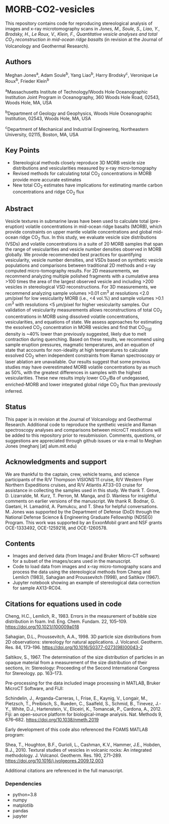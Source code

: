 # MORB-CO2-vesicles

This repository contains code for reproducing stereological analysis of images and x-ray microtomography scans in  <em>Jones, M., Soule, S., Liao, Y., Brodsky, H., Le Roux, V., Klein, F., Quantitative vesicle analyses and total CO<sub>2</sub> reconstruction in mid-ocean ridge basalts</em> (in revision at the Journal of Volcanology and Geothermal Research).

## Authors

Meghan Jones<sup>a</sup>, Adam Soule<sup>b</sup>, Yang Liao<sup>b</sup>, Harry Brodsky<sup>c</sup>, Veronique Le Roux<sup>b</sup>, Frieder Klein<sup>b</sup>

<sup>a</sup>Massachusetts Institute of Technology/Woods Hole Oceanographic Institution Joint Program in Oceanography, 360 Woods Hole Road, 02543, Woods Hole, MA, USA

<sup>b</sup>Department of Geology and Geophysics, Woods Hole Oceanographic Institution, 02543, Woods Hole, MA, USA

<sup>c</sup>Department of Mechanical and Industrial Engineering, Northeastern University, 02115, Boston, MA, USA

## Key Points

* Stereological methods closely reproduce 3D MORB vesicle size distributions and vesicularities measured by x-ray micro-tomography
* Revised methods for calculating total CO<sub>2</sub> concentrations in MORB provide more accurate estimates
* New total CO<sub>2</sub> estimates have implications for estimating mantle carbon concentrations and ridge CO<sub>2</sub> flux 

## Abstract

Vesicle textures in submarine lavas have been used to calculate total (pre-eruption) volatile concentrations in mid-ocean ridge basalts (MORB), which provide constraints on upper mantle volatile concentrations and global mid-ocean ridge CO<sub>2</sub> flux. In this study, we evaluate vesicle size distributions (VSDs) and volatile concentrations in a suite of 20 MORB samples that span the range of vesicularities and vesicle number densities observed in MORB globally. We provide recommended best practices for quantifying vesicularity, vesicle number densities, and VSDs based on synthetic vesicle populations and comparisons between traditional 2D methods and x-ray computed micro-tomography results. For 2D measurements, we recommend analyzing multiple polished fragments with a cumulative area >100 times the area of the largest observed vesicle and including >200 vesicles in stereological VSD reconstructions. For 3D measurements, we recommend analyzing sample volumes >0.01 cm<sup>3</sup> at resolutions <2.0 μm/pixel for low vesicularity MORB (i.e., <4 vol.%) and sample volumes >0.1 cm<sup>3</sup> with resolutions <5 μm/pixel for higher vesicularity samples. Our validation of vesicularity measurements allows reconstructions of total CO<sub>2</sub> concentrations in MORB using dissolved volatile concentrations, vesicularities, and equations of state. We assess approaches for estimating the exsolved CO<sub>2</sub> concentration in MORB vesicles and find that CO<sub>2(g)</sub> density is ~40% lower than previously suggested, likely due to melt contraction during quenching. Based on these results, we recommend using sample eruption pressures, magmatic temperatures, and an equation of state that accounts for non-ideality at high temperatures to calculate exsolved CO<sub>2</sub> when independent constraints from Raman spectroscopy or laser ablation are unavailable. Our results suggest that some previous studies may have overestimated MORB volatile concentrations by as much as 50%, with the greatest differences in samples with the highest vesicularities. These new results imply lower CO<sub>2</sub>/Ba of undegassed, enriched-MORB and lower integrated global ridge CO<sub>2</sub> flux than previously inferred.

## Status

This paper is in revision at the Journal of Volcanology and Geothermal Research. Additional code to reproduce the synthetic vesicle and Raman spectroscopy analyses and comparisons between microCT resolutions will be added to this repository prior to resubmission. Comments, questions, or suggestions are appreciated through github issues or via e-mail to Meghan Jones (meghanj [at] alum.mit.edu)

## Acknowledgments and support 

We are thankful to the captain, crew, vehicle teams, and science participants of the R/V Thompson VISIONS’11 cruise, R/V Western Flyer Northern Expeditions cruises, and R/V Atlantis AT33-03 cruise for assistance in collecting the samples used in this study. We thank T. Grove, D. Lizarralde, M. Kurz, T. Perron, M. Manga, and D. Wanless for insightful comments on earlier versions of the manuscript. We thank R. Bodnar, G. Gaetani, H. Lamadrid, A. Pamukcu, and T. Shea for helpful conversations. M. Jones was supported by the Department of Defense (DoD) through the National Defense Science & Engineering Graduate Fellowship (NDSEG) Program. This work was supported by an ExxonMobil grant and NSF grants OCE-1333492, OCE-1259218, and OCE-1260578.

## Contents

* Images and derived data (from ImageJ and Bruker Micro-CT software) for a subset of the images/scans used in the manuscript.
* Code to load data from images and x-ray micro-tomography scans and process the data using the stereological methods from Cheng and Lemlich (1983), Sahagian and Proussevitch (1998), and Saltikov (1967). 
* Jupyter notebook showing an example of stereological data correction for sample AX13-RC04.

## Citations for equations used in code

Cheng, H.C., Lemlich, R., 1983. Errors in the measurement of bubble size distribution in foam. Ind. Eng. Chem. Fundam. 22, 105–109. https://doi.org/10.1021/i100009a018
    
Sahagian, D.L., Proussevitch, A.A., 1998. 3D particle size distributions from 2D observations: stereology for natural applications. J. Volcanol. Geotherm. Res. 84, 173–196. https://doi.org/10.1016/S0377-0273(98)00043-2

Saltikov, S., 1967. The determination of the size distribution of particles in an opaque material from a measurement of the size distribution of their sections, in: Stereology: Proceeding of the Second International Congress for Stereology. pp. 163–173.

Pre-processing for the data included image processing in MATLAB, Bruker MicroCT Software, and FIJI:

Schindelin, J., Arganda-Carreras, I., Frise, E., Kaynig, V., Longair, M., Pietzsch, T., Preibisch, S., Rueden, C., Saalfeld, S., Schmid, B., Tinevez, J.-Y., White, D.J., Hartenstein, V., Eliceiri, K., Tomancak, P., Cardona, A., 2012. Fiji: an open-source platform for biological-image analysis. Nat. Methods 9, 676–682. https://doi.org/10.1038/nmeth.2019
        
Early development of this code also referenced the FOAMS MATLAB program:

Shea, T., Houghton, B.F., Gurioli, L., Cashman, K.V., Hammer, J.E., Hobden, B.J., 2010. Textural studies of vesicles in volcanic rocks: An integrated methodology. J. Volcanol. Geotherm. Res. 190, 271–289. https://doi.org/10.1016/j.jvolgeores.2009.12.003

Additional citations are referenced in the full manuscript. 

### Dependencies
  - python=3.8 
  - numpy
  - matplotlib
  - pandas
  - jupyter

